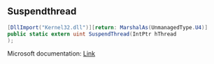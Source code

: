## Suspendthread

```csharp
[DllImport("Kernel32.dll")][return: MarshalAs(UnmanagedType.U4)]
public static extern uint SuspendThread(IntPtr hThread
);
```

Microsoft documentation: [Link](https://docs.microsoft.com/en-us/windows/win32/api/processthreadsapi/nf-processthreadsapi-suspendthread)
